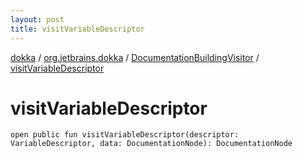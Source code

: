 ```yaml
---
layout: post
title: visitVariableDescriptor
---
```

[dokka](../../index.md) / [org.jetbrains.dokka](../index.md) / [DocumentationBuildingVisitor](index.md) / [visitVariableDescriptor](visitVariableDescriptor.md)

# visitVariableDescriptor

```
open public fun visitVariableDescriptor(descriptor: VariableDescriptor, data: DocumentationNode): DocumentationNode
```
